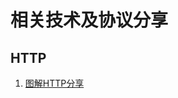 # 相关技术及协议分享

##  HTTP  

1. [图解HTTP分享](https://github.com/happydemoney/share/blob/master/HTTP/Share.md)
